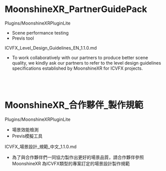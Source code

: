 # MoonshineXR_PartnerGuidePack

Plugins/MoonshineXRPluginLite
* Scene performance testing
* Previs tool

ICVFX_Level_Design_Guidelines_EN_1.1.0.md
* To work collaboratively with our partners to produce better scene quality, we kindly ask our partners to refer to the level design guidelines specifications established by MoonshineXR for ICVFX projects.

<br>
<br>

# MoonshineXR_合作夥伴_製作規範

Plugins/MoonshineXRPluginLite
* 場景效能檢測
* Previs模擬工具

ICVFX_場景設計_規範_中文_1.1.0.md
* 為了與合作夥伴們一同協力製作出更好的場景品質，請合作夥伴參照 MoonshineXR 為ICVFX類型的專案訂定的場景設計製作規範
